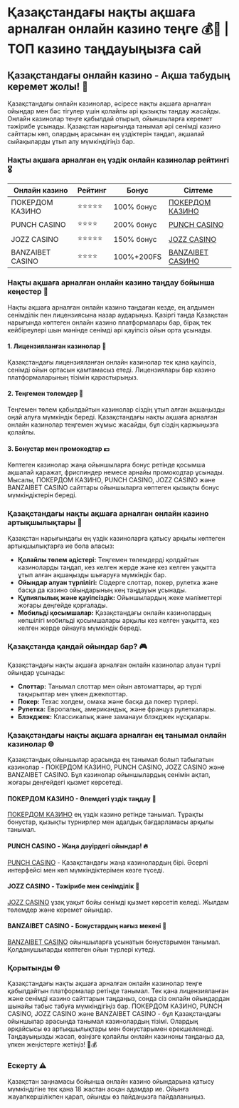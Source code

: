 # Қазақстандағы нақты ақшаға арналған онлайн казино теңге 💰🎰 | ТОП казино таңдауыңызға сай

## Қазақстандағы онлайн казино - Ақша табудың керемет жолы! 🤑

Қазақстандағы онлайн казинолар, әсіресе нақты ақшаға арналған ойындар мен бәс тігулер үшін қолайлы әрі қызықты таңдау жасайды. Онлайн казинолар теңге қабылдай отырып, ойыншыларға керемет тәжірибе ұсынады. Қазақстан нарығында танымал әрі сенімді казино сайттары көп, олардың арасынан ең үздіктерін таңдап, ақшалай сыйақыларды ұтып алу мүмкіндігіңіз бар. 

### Нақты ақшаға арналған ең үздік онлайн казинолар рейтингі 🎖

| Онлайн казино        | Рейтинг | Бонус     | Сілтеме                                        |
|----------------------|---------|-----------|------------------------------------------------|
| ПОКЕРДОМ КАЗИНО      | ⭐⭐⭐⭐⭐  | 100% бонус | [ПОКЕРДОМ КАЗИНО](https://brandplay.link/Bxg7SC7H) |
| PUNCH CASINO         | ⭐⭐⭐⭐   | 200% бонус | [PUNCH CASINO](https://betpunch1.com/d638d6d39) |
| JOZZ CASINO          | ⭐⭐⭐⭐⭐  | 150% бонус | [JOZZ CASINO](https://tk435zi5i9.com/alt/jozz/registration?e8250665e216213938eeaefaf3e61c0a) |
| BANZAIBET CASINO     | ⭐⭐⭐⭐   | 100%+200FS | [BANZAIBET CASИНО](https://bnzstr009.com/e9rVJ) |

### Нақты ақшаға арналған онлайн казино таңдау бойынша кеңестер 🎲

Нақты ақшаға арналған онлайн казино таңдаған кезде, ең алдымен сенімділік пен лицензиясына назар аударыңыз. Қазіргі таңда Қазақстан нарығында көптеген онлайн казино платформалары бар, бірақ тек кейбіреулері шын мәнінде сенімді әрі қауіпсіз ойын орта ұсынады. 

#### 1. Лицензияланған казинолар 🏅
Қазақстандағы лицензияланған онлайн казинолар тек қана қауіпсіз, сенімді ойын ортасын қамтамасыз етеді. Лицензиялары бар казино платформаларының тізімін қарастырыңыз.

#### 2. Теңгемен төлемдер 💸
Теңгемен төлем қабылдайтын казинолар сіздің ұтып алған ақшаңызды оңай алуға мүмкіндік береді. Қазақстандағы нақты ақшаға арналған онлайн казинолар теңгемен жұмыс жасайды, бұл сіздің қаржыңызға қолайлы.

#### 3. Бонустар мен промокодтар 💵
Көптеген казинолар жаңа ойыншыларға бонус ретінде қосымша ақшалай қаражат, фриспиндер немесе арнайы промокодтар ұсынады. Мысалы, ПОКЕРДОМ КАЗИНО, PUNCH CASINO, JOZZ CASINO және BANZAIBET CASINO сайттары ойыншыларға көптеген қызықты бонус мүмкіндіктерін береді.

### Қазақстандағы нақты ақшаға арналған онлайн казино артықшылықтары 🌟

Қазақстан нарығындағы ең үздік казиноларға қатысу арқылы көптеген артықшылықтарға ие бола аласыз:

- **Қолайлы төлем әдістері:** Теңгемен төлемдерді қолдайтын казиноларды таңдап, кез келген жерде және кез келген уақытта ұтып алған ақшаңызды шығаруға мүмкіндік бар.
- **Ойындар алуан түрлілігі:** Сіздерге слоттар, покер, рулетка және басқа да казино ойындарының кең таңдауын ұсынады.
- **Құпиялылық және қауіпсіздік:** Ойыншылардың жеке мәліметтері жоғары деңгейде қорғалады.
- **Мобильді қосымшалар:** Қазақстандағы онлайн казинолардың көпшілігі мобильді қосымшалары арқылы кез келген уақытта, кез келген жерде ойнауға мүмкіндік береді.

### Қазақстанда қандай ойындар бар? 🎮

Қазақстандағы нақты ақшаға арналған онлайн казинолар алуан түрлі ойындар ұсынады:

- **Слоттар:** Танымал слоттар мен ойын автоматтары, әр түрлі тақырыптар мен үлкен джекпоттар.
- **Покер:** Техас холдем, омаха және басқа да покер түрлері.
- **Рулетка:** Европалық, американдық, және француз рулеткалары.
- **Блэкджек:** Классикалық және заманауи блэкджек нұсқалары.
  
### Қазақстандағы нақты ақшаға арналған ең танымал онлайн казинолар 🌐

Қазақстандық ойыншылар арасында ең танымал болып табылатын казинолар - ПОКЕРДОМ КАЗИНО, PUNCH CASINO, JOZZ CASINO және BANZAIBET CASINO. Бұл казинолар ойыншылардың сенімін ақтап, жоғары деңгейдегі қызмет көрсетеді.

#### ПОКЕРДОМ КАЗИНО - Әлемдегі үздік таңдау 🥇
[ПОКЕРДОМ КАЗИНО](https://brandplay.link/Bxg7SC7H) ең үздік казино ретінде танымал. Тұрақты бонустар, қызықты турнирлер мен адалдық бағдарламасы арқылы танымал.

#### PUNCH CASINO - Жаңа дәуірдегі ойындар! 🔥
[PUNCH CASINO](https://betpunch1.com/d638d6d39) - Қазақстандағы жаңа казинолардың бірі. Әсерлі интерфейсі мен көп мүмкіндіктерімен көзге түседі.

#### JOZZ CASINO - Тәжірибе мен сенімділік 💯
[JOZZ CASINO](https://tk435zi5i9.com/alt/jozz/registration?e8250665e216213938eeaefaf3e61c0a) ұзақ уақыт бойы сенімді қызмет көрсетіп келеді. Жылдам төлемдер және керемет ойындар.

#### BANZAIBET CASINO - Бонустардың нағыз мекені 🎁
[BANZAIBET CASINO](https://bnzstr009.com/e9rVJ) ойыншыларға ұсынатын бонустарымен танымал. Қолданушыларды көптеген ойын түрлері күтеді.

### Қорытынды 🌐

Қазақстандағы нақты ақшаға арналған онлайн казинолар теңге қабылдайтын платформалар ретінде танымал. Тек қана лицензияланған және сенімді казино сайттарын таңдаңыз, сонда сіз онлайн ойындардан шынайы табыс табуға мүмкіндігіңіз бар. ПОКЕРДОМ КАЗИНО, PUNCH CASINO, JOZZ CASINO және BANZAIBET CASINO - бұл Қазақстандағы ойыншылар арасында танымал казинолардың тізімі. Олардың әрқайсысы өз артықшылықтары мен бонустарымен ерекшеленеді. Таңдауыңызды жасап, өзіңізге қолайлы онлайн казиноны таңдаңыз да, үлкен жеңістерге жетіңіз! 💸💰

### Ескерту ⚠️

Қазақстан заңнамасы бойынша онлайн казино ойындарына қатысу мүмкіндігіне тек қана 18 жастан асқан адамдар ие. Ойынға жауапкершілікпен қарап, ойынды өз пайдаңызға пайдаланыңыз.

